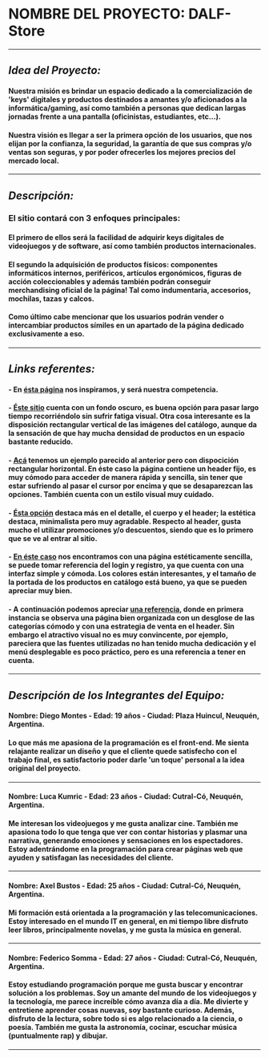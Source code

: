 # **NOMBRE DEL PROYECTO: DALF-Store**

-------------------------------------------------------------------------------------------------------------------------------------

## *Idea del Proyecto:*

#### Nuestra misión es brindar un espacio dedicado a la comercialización de 'keys' digitales y productos destinados a amantes y/o aficionados a la informática/gaming, así como también a personas que dedican largas jornadas frente a una pantalla (oficinistas, estudiantes, etc...).

#### Nuestra visión es llegar a ser la primera opción de los usuarios, que nos elijan por la confianza, la seguridad, la garantía de que sus compras y/o ventas son seguras, y por poder ofrecerles los mejores precios del mercado local.

--------------------------------------------------------------------------------------------------------------------------------------

## *Descripción:*

### **El sitio contará con 3 enfoques principales:**

#### El primero de ellos será la facilidad de adquirir keys digitales de videojuegos y de software, así como también productos internacionales.

#### El segundo la adquisición de productos físicos: componentes informáticos internos, periféricos, artículos ergonómicos, figuras de acción coleccionables y además también podrán conseguir merchandising oficial de la página! Tal como indumentaria, accesorios, mochilas, tazas y calcos.

#### Como último cabe mencionar que los usuarios podrán vender o intercambiar productos símiles en un apartado de la página dedicado exclusivamente a eso.

--------------------------------------------------------------------------------------------------------------------------------------

## *Links referentes:*

#### - En [ésta página][ref1] nos inspiramos, y será nuestra competencia.
[ref1]: https://www.eneba.com/latam/


#### - [Éste sitio][ref2] cuenta con un fondo oscuro, es buena opción para pasar largo tiempo recorriéndolo sin sufrir fatiga visual. Otra cosa interesante es la disposición rectangular vertical de las imágenes del catálogo, aunque da la sensación de que hay mucha densidad de productos en un espacio bastante reducido.
[ref2]: https://www.gamestorrents.fm/home/


#### - [Acá][ref3] tenemos un ejemplo parecido al anterior pero con dispocición rectangular horizontal. En éste caso la página contiene un header fijo, es muy cómodo para acceder de manera rápida y sencilla, sin tener que estar sufriendo al pasar el cursor por encima y que se desaparezcan las opciones. También cuenta con un estilo visual muy cuidado.
[ref3]: https://www.instant-gaming.com/es/


#### - [Ésta opción][ref4] destaca más en el detalle, el cuerpo y el header; la estética destaca, minimalista pero muy agradable. Respecto al header, gusta mucho el utilizar promociones y/o descuentos, siendo que es lo primero que se ve al entrar al sitio.
[ref4]: https://www.gog.com/en


#### - [En éste caso][ref5] nos encontramos con una página estéticamente sencilla, se puede tomar referencia del login y registro, ya que cuenta con una interfaz simple y cómoda. Los colores están interesantes, y el tamaño de la portada de los productos en catálogo está bueno, ya que se pueden apreciar muy bien.
[ref5]: https://www.humblebundle.com


#### - A continuación podemos apreciar [una referencia][ref6], donde en primera instancia se observa una página bien organizada con un desglose de las categorías cómodo y con una estrategia de venta en el header. Sin embargo el atractivo visual no es muy convincente, por ejemplo, pareciera que las fuentes utilizadas no han tenido mucha dedicación y el menú desplegable es poco práctico, pero es una referencia a tener en cuenta.
[ref6]: https://www.greenmangaming.com/es/

--------------------------------------------------------------------------------------------------------------------------------------

## *Descripción de los Integrantes del Equipo:*

#### Nombre: Diego Montes - Edad: 19 años - Ciudad: Plaza Huincul, Neuquén, Argentina.

#### Lo que más me apasiona de la programación es el front-end. Me sienta relajante realizar un diseño y que el cliente quede satisfecho con el trabajo final, es satisfactorio poder darle 'un toque' personal a la idea original del proyecto.

**************************************************************************************************************************************

#### Nombre: Luca Kumric - Edad: 23 años - Ciudad: Cutral-Có, Neuquén, Argentina.

#### Me interesan los videojuegos y me gusta analizar cine. También me apasiona todo lo que tenga que ver con contar historias y plasmar una narrativa, generando emociones y sensaciones en los espectadores. Estoy adentrándome en la programación para crear páginas web que ayuden y satisfagan las necesidades del cliente.

**************************************************************************************************************************************

#### Nombre: Axel Bustos - Edad: 25 años - Ciudad: Cutral-Có, Neuquén, Argentina.

#### Mi formación está orientada a la programación y las telecomunicaciones. Estoy interesado en el mundo IT en general, en mi tiempo libre disfruto leer libros, principalmente novelas, y me gusta la música en general.

**************************************************************************************************************************************

#### Nombre: Federico Somma - Edad: 27 años - Ciudad: Cutral-Có, Neuquén, Argentina.

#### Estoy estudiando programación porque me gusta buscar y encontrar solución a los problemas. Soy un amante del mundo de los videojuegos y la tecnología, me parece increíble cómo avanza día a día. Me divierte y entretiene aprender cosas nuevas, soy bastante curioso. Además, disfruto de la lectura, sobre todo si es algo relacionado a la ciencia, o poesía. También me gusta la astronomía, cocinar, escuchar música (puntualmente rap) y dibujar.

--------------------------------------------------------------------------------------------------------------------------------------